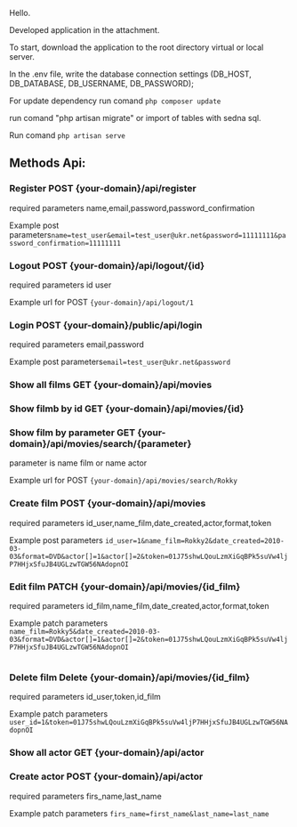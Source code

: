 <p>Hello.</p>
<p>Developed application in the attachment.</p>
<p>To start, download the application to the root directory virtual or local server.</p>
<p>In the .env file, write the database connection settings (DB_HOST, DB_DATABASE, DB_USERNAME, DB_PASSWORD);</p>
<p>For update dependency run comand <code>php composer update</code></p>
<p>run comand "php artisan migrate" or import of tables with sedna sql.</p>
<p>Run comand <code>php artisan serve</code></p>

<h2>Methods Api:</h2>
<h3>Register POST {your-domain}/api/register</h3>
<p>required parameters name,email,password,password_confirmation</p>
<p>Example post parameters<code>name=test_user&email=test_user@ukr.net&password=11111111&password_confirmation=11111111</code></p>
<h3>Logout POST {your-domain}/api/logout/{id}</h3>
<p>required parameters id user</p>
<p>Example url for POST <code>{your-domain}/api/logout/1</code></p>
<h3>Login POST {your-domain}/public/api/login</h3>
<p>required parameters email,password</p>
<p>Example post parameters<code>email=test_user@ukr.net&password</code></p>
<h3>Show all films GET {your-domain}/api/movies</h3>
<h3>Show filmb by id GET {your-domain}/api/movies/{id}</h3>
<h3>Show film by parameter  GET {your-domain}/api/movies/search/{parameter}</h3>
<p>parameter is name film or name actor</p>
<p>Example url for POST <code>{your-domain}/api/movies/search/Rokky</code></p>
<h3>Create film POST {your-domain}/api/movies</h3>
<p>required parameters id_user,name_film,date_created,actor,format,token</p>
<p>Example post parameters <code>id_user=1&name_film=Rokky2&date_created=2010-03-03&format=DVD&actor[]=1&actor[]=2&token=01J75shwLQouLzmXiGqBPk5suVw4ljP7HHjxSfuJB4UGLzwTGW56NAdopnOI</code></p>

<h3>Edit film PATCH {your-domain}/api/movies/{id_film}</h3>
<p>required parameters id_film,name_film,date_created,actor,format,token</p>
<p>Example patch parameters<code>
name_film=Rokky5&date_created=2010-03-03&format=DVD&actor[]=1&actor[]=2&token=01J75shwLQouLzmXiGqBPk5suVw4ljP7HHjxSfuJB4UGLzwTGW56NAdopnOI
    </code></p>
    
<h3>Delete film Delete {your-domain}/api/movies/{id_film}</h3>
<p>required parameters id_user,token,id_film</p>
<p>Example patch parameters <code>user_id=1&token=01J75shwLQouLzmXiGqBPk5suVw4ljP7HHjxSfuJB4UGLzwTGW56NAdopnOI</code></p>
<h3>Show all actor GET {your-domain}/api/actor</h3>
<h3>Create actor POST {your-domain}/api/actor</h3>
<p>required parameters firs_name,last_name</p>
<p>Example patch parameters <code>firs_name=first_name&last_name=last_name</code></p>
